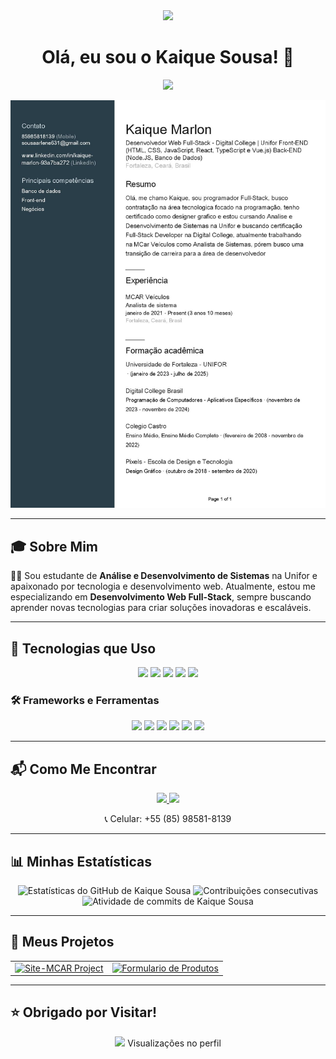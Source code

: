 <div align="center">
  <img src="https://media.giphy.com/media/hvRJCLFzcasrR4ia7z/giphy.gif" width="35px">
  <h1>Olá, eu sou o Kaique Sousa! 👋</h1>
  
  <p align="center">
    <img src="https://readme-typing-svg.herokuapp.com?color=36BCF7&center=true&vCenter=true&lines=Desenvolvedor+Web+Full-Stack;Resolvedor+de+Problemas;Sempre+aprendendo+coisas+novas;Construindo+projetos+incríveis">
  </p>

  <img src="https://raw.githubusercontent.com/kaiquesousa2005/kaiquesousa2005/main/Profile%20(14)-page-001.jpg" alt="Profile banner" />
</div>

---

## 🎓 Sobre Mim

👨‍💻 Sou estudante de **Análise e Desenvolvimento de Sistemas** na Unifor e apaixonado por tecnologia e desenvolvimento web. Atualmente, estou me especializando em **Desenvolvimento Web Full-Stack**, sempre buscando aprender novas tecnologias para criar soluções inovadoras e escaláveis.

---

## 🚀 Tecnologias que Uso

<div align="center">
  <img src="https://img.shields.io/badge/JavaScript-F7DF1E?style=for-the-badge&logo=javascript&logoColor=black" />
  <img src="https://img.shields.io/badge/SQL-4479A1?style=for-the-badge&logo=postgresql&logoColor=white" />
  <img src="https://img.shields.io/badge/TypeScript-3178C6?style=for-the-badge&logo=typescript&logoColor=white" />
  <img src="https://img.shields.io/badge/HTML5-E34F26?style=for-the-badge&logo=html5&logoColor=white" />
  <img src="https://img.shields.io/badge/CSS3-1572B6?style=for-the-badge&logo=css3&logoColor=white" />
</div>

### 🛠️ Frameworks e Ferramentas
<div align="center">
  <img src="https://img.shields.io/badge/Next.js-000000?style=for-the-badge&logo=nextdotjs&logoColor=white" />
  <img src="https://img.shields.io/badge/React-61DAFB?style=for-the-badge&logo=react&logoColor=black" />
  <img src="https://img.shields.io/badge/Node.js-339933?style=for-the-badge&logo=nodedotjs&logoColor=white" />
  <img src="https://img.shields.io/badge/Git-F05032?style=for-the-badge&logo=git&logoColor=white" />
  <img src="https://img.shields.io/badge/GitHub-181717?style=for-the-badge&logo=github&logoColor=white" />
  <img src="https://img.shields.io/badge/Visual_Studio_Code-007ACC?style=for-the-badge&logo=visualstudiocode&logoColor=white" />
</div>

---

## 📬 Como Me Encontrar

<div align="center">
  <a href="https://www.linkedin.com/in/kaique-marlon-93a7ba272/">
    <img src="https://img.shields.io/badge/LinkedIn-0077B5?style=for-the-badge&logo=linkedin&logoColor=white" />
  </a>
  <a href="mailto:kaique.freire@hotmail.com">
    <img src="https://img.shields.io/badge/Email-D14836?style=for-the-badge&logo=gmail&logoColor=white" />
  </a>
  <p>📞 Celular: +55 (85) 98581-8139</p>
</div>

---

## 📊 Minhas Estatísticas

<div align="center">
  <img height="180em" src="https://github-readme-stats.vercel.app/api?username=kaiquesousa2005&show_icons=true&theme=radical&include_all_commits=true&count_private=true" alt="Estatísticas do GitHub de Kaique Sousa"/>
  <img height="180em" src="https://github-readme-streak-stats.herokuapp.com/?user=kaiquesousa2005&theme=radical" alt="Contribuições consecutivas"/>
</div>

<div align="center">
  <img height="180em" src="https://github-readme-activity-graph.vercel.app/graph?username=kaiquesousa2005&theme=dracula" alt="Atividade de commits de Kaique Sousa"/>
</div>

---

## 📂 Meus Projetos

<div align="center">
  <table>
    <tr>
      <td><a href="https://github.com/kaiquesousa2005/Site-MCAR"><img src="https://github-readme-stats.vercel.app/api/pin/?username=kaiquesousa2005&repo=Site-MCAR&theme=radical" alt="Site-MCAR Project"></a></td>
      <td><a href="https://github.com/kaiquesousa2005/faculdade"><img src="https://github-readme-stats.vercel.app/api/pin/?username=kaiquesousa2005&repo=faculdade&theme=radical" alt="Formulario de Produtos"></a></td>
    </tr>
  </table>
</div>

---

## ⭐️ Obrigado por Visitar!

<div align="center">
  <p><img src="https://komarev.com/ghpvc/?username=kaiquesousa2005&style=for-the-badge&color=blue"> Visualizações no perfil</p>
</div>
